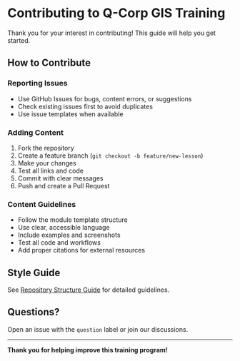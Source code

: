 # Contributing to Q-Corp GIS Training

Thank you for your interest in contributing! This guide will help you get started.

## How to Contribute

### Reporting Issues
- Use GitHub Issues for bugs, content errors, or suggestions
- Check existing issues first to avoid duplicates
- Use issue templates when available

### Adding Content
1. Fork the repository
2. Create a feature branch (`git checkout -b feature/new-lesson`)
3. Make your changes
4. Test all links and code
5. Commit with clear messages
6. Push and create a Pull Request

### Content Guidelines
- Follow the module template structure
- Use clear, accessible language
- Include examples and screenshots
- Test all code and workflows
- Add proper citations for external resources

## Style Guide

See [Repository Structure Guide](./docs/repository-structure.md) for detailed guidelines.

## Questions?

Open an issue with the `question` label or join our discussions.

---

**Thank you for helping improve this training program!**
